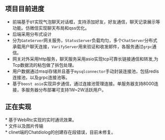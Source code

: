 ## 项目目前进度
* 前端基于`QT`实现气泡聊天对话框，支持添加好友，好友通信，聊天记录展示等功能。仿微信实现聊天布局和qss优化。   <br>
*  后端采用分布式设计   <br>
*  分为`GateServer`网关服务，`StatusServer`负载均匀，多个`ChatServer`分布式承载用户聊天连接，`VarifyServer`用来验证和收发邮件，各服务通过`grpc`通信。  <br> 
*  网关对外采用http服务，聊天服务采用asio实现tcp可靠长链接通信和转发,为Tcp数据流的粘包做了拆包处理。  <br>
* 用户数据通过msql存储并且基于`mysqlconnector`手动封装连接池，包括redis连接池，以及grpc连接池等。  <br>
* 基于`boost asio`实现异步通信，通过连接池管理连接。单服务器支持8000连接，多服务器分布部署可支持1W~2W活跃用户。  <br>

<h2>正在实现</h2>
* 基于WebRtc实现的实时通讯效果。  <br>
* 文件以及图片传输  <br>
* clinet端的Chatdiolog的创建存在段错误，目前未修复。  <br>
